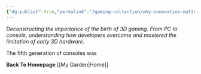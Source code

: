 ```yaml
---
{"dg-publish":true,"permalink":"/gaming-collection/why-innovation-matters/"}
---
```


*Deconstructing the importance of the birth of 3D gaming. From PC to console, understanding how developers overcame and mastered the limitation of early 3D hardware.*

The fifth generation of consoles was 

**Back To Homepage**
[[My Garden\|Home]]